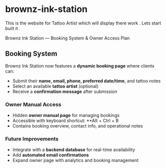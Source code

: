 # brownz-ink-station
This is the website for Tattoo Artist which will display there work . Lets start built it . 


Brownz Ink Station — Booking System & Owner Access Plan

## Booking System

Brownz Ink Station now features a **dynamic booking page** where clients can:
- Submit their **name, email, phone, preferred date/time**, and tattoo notes
- Select an available **tattoo artist** (optional)
- Receive a **confirmation message** after submission

### Owner Manual Access
- Hidden **owner manual page** for managing bookings
- Accessible with keyboard shortcut: **Alt + Ctrl + B
- Contains booking overview, contact info, and operational notes

### Future Improvements
- Integrate with a **backend database** for real-time availability
- Add **automated email confirmations**
- Expand owner page with analytics and booking management
